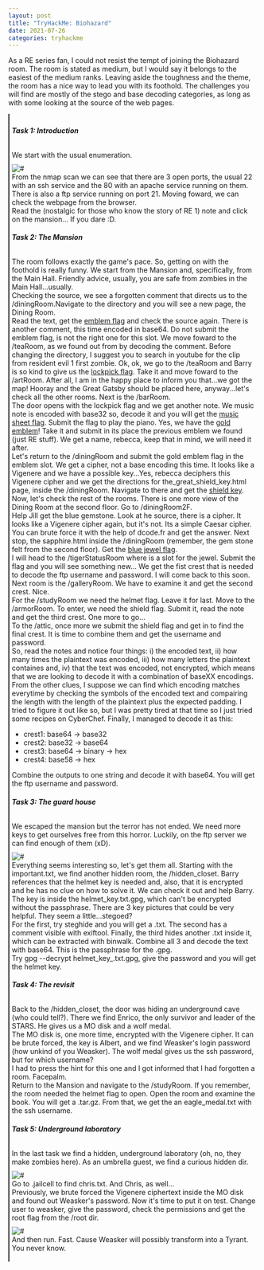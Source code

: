 ```yaml
---
layout: post
title: "TryHackMe: Biohazard"
date: 2021-07-26
categories: tryhackme
---
```


As a RE series fan, I could not resist the tempt of joining the Biohazard room. The room is stated as medium, but I would say it belongs to the easiest of the medium ranks. Leaving aside the toughness and the theme, the room has a nice way to lead
you with its foothold. The challenges you will find are mostly of the stego and base decoding categories, as long as with some looking at the source of the web pages.


<article style="margin-top: 2%; padding: 1%; border-left: 2px solid">
<h5><b>Task 1: Introduction</b></h5>
<p style="margin-top: 2rem">
We start with the usual enumeration.<br>
<img src="/securityegg/assets/images/tryhackme/biohazard/nmap_enum.jpg" alt="#" style="margin-top: 2%; max-width: 100%"><br>
From the nmap scan we can see that there are 3 open ports, the usual 22 with an ssh service and the 80 with an apache service running on them. There is also a ftp service running on port 21. Moving foward, we can check the webpage from the browser.<br>
Read the (nostalgic for those who know the story of RE 1) note and click on the mansion... If you dare :D.
</p>
<h5><b>Task 2: The Mansion</b></h5>
<p style="margin-top: 2rem">
The room follows exactly the game's pace. So, getting on with the foothold is really funny. We start from the Mansion and, specifically, from the Main Hall. Friendly advice, usually, you are safe from zombies in the Main Hall...usually. <br>
Checking the source, we see a forgotten comment that directs us to the /diningRoom.Navigate to the directory and you will see a new page, the Dining Room.<br>
Read the text, get the <u>emblem flag</u> and check the source again. There is another comment, this time encoded in base64. Do not submit the emblem flag, is not the right one for this slot. We move foward to the /teaRoom, as we found out from by decoding the comment.
Before changing the directory, I suggest you to search in youtube for the clip from resident evil 1 first zombie. Ok, ok, we go to the /teaRoom and Barry is so kind to give us the <u>lockpick flag</u>. Take it and move foward to the /artRoom.
After all, I am in the happy place to inform you that...we got the map! Hooray and the Great Gatsby should be placed here, anyway...let's check all the other rooms. Next is the /barRoom.<br>
The door opens with the lockpick flag and we get another note. We music note is encoded with base32 so, decode it and you will get the <u>music sheet flag</u>. Submit the flag to play the piano.
Yes, we have the <u>gold emblem</u>! Take it and submit in its place the previous emblem we found (just RE stuff). We get a name, rebecca, keep that in mind, we will need it after.</br>
Let's return to the /diningRoom and submit the gold emblem flag in the emblem slot. We get a cipher, not a base encoding this time. It looks like a Vigenere and we have a possible key...Yes, rebecca deciphers this Vigenere cipher and we get the directions for the_great_shield_key.html page, inside the /diningRoom. Navigate to there and get the <u>shield key</u>.
Now, let's check the rest of the rooms. There is one more view of the Dining Room at the second floor. Go to /diningRoom2F.<br>
Help Jill get the blue gemstone. Look at he source, there is a cipher. It looks like a Vigenere cipher again, but it's not. Its a simple Caesar cipher. You can brute force it with the help of dcode.fr and get the answer. Next stop, the sapphire.html inside the /diningRoom (remember, the gem stone felt from the second floor). Get the <u>blue jewel flag</u>.<br>
I will head to the /tigerStatusRoom where is a slot for the jewel. Submit the flag and you will see something new... We get the fist crest that is needed to decode the ftp username and password. I will come back to this soon.<br>
Next room is the /galleryRoom. We have to examine it and get the second crest. Nice. <br>
For the /studyRoom we need the helmet flag. Leave it for last. Move to the /armorRoom. To enter, we need the shield flag. Submit it, read the note and get the third crest. One more to go...<br>
To the /attic, once more we submit the shield flag and get in to find the final crest. It is time to combine them and get the username and password.<br>
So, read the notes and notice four things: i) the encoded text, ii) how many times the plaintext was encoded, iii) how many letters the plaintext containes and, iv) that the text was encoded, not encrypted, which means that we are looking to decode it with a combination of baseXX encodings. From the other clues, I suppose we can find which encoding matches everytime by checking the symbols of the encoded text and compairing the length with the length of the plaintext plus the expected padding. I tried to figure it out like so, but I was pretty tired at that time so I just tried some recipes on CyberChef. Finally, I managed to decode it as this:
<ul>
<li>
crest1: base64 -> base32
</li>
<li>
crest2: base32 -> base64
</li>
<li>
crest3: base64 -> binary -> hex
</li>
<li>
crest4: base58 -> hex
</li>
</ul>
Combine the outputs to one string and decode it with base64. You will get the ftp username and password.
</p>
<h5><b>Task 3: The guard house</b></h5>
<p style="margin-top: 2rem">
We escaped the mansion but the terror has not ended. We need more keys to get ourselves free from this horror. Luckily, on the ftp server we can find enough of them (xD).<br>
<img src="/securityegg/assets/images/tryhackme/biohazard/ftp.jpg" alt="#" style="margin-top: 2%; max-width: 100%"><br>
Everything seems interesting so, let's get them all. Starting with the important.txt, we find another hidden room, the /hidden_closet. Barry references that the helmet key is needed and, also, that it is encrypted and he has no clue on how to solve it. We can check it out and help Barry.<br>
The key is inside the helmet_key.txt.gpg, which can't be encrypted without the passphrase. There are 3 key pictures that could be very helpful. They seem a little...stegoed?<br>
For the first, try steghide and you will get a .txt.
The second has a comment visible with exiftool.
Finally, the third hides another .txt inside it, which can be extracted with binwalk. Combine all 3 and decode the text with base64. This is the passphrase for the .gpg.<br>
Try gpg --decrypt helmet_key_.txt.gpg, give the password and you will get the helmet key.<br>
</p>
<h5><b>Task 4: The revisit</b></h5>
<p style="margin-top: 2rem">
Back to the /hidden_closet, the door was hiding an underground cave (who could tell?). There we find Enrico, the only survivor and leader of the STARS. He gives us a MO disk and a wolf medal.<br>
The MO disk is, one more time, encrypted with the Vigenere cipher. It can be brute forced, the key is Albert, and we find Weasker's login password (how unkind of you Weasker). The wolf medal gives us the ssh password, but for which username?<br>
I had to press the hint for this one and I got informed that I had forgotten a room. Facepalm.<br>
Return to the Mansion and navigate to the /studyRoom. If you remember, the room needed the helmet flag to open. Open the room and examine the book. You will get a .tar.gz. From that, we get the an eagle_medal.txt with the ssh username.
</p>
<h5><b>Task 5: Underground laboratory</b></h5>
<p style="margin-top: 2rem">
In the last task we find a hidden, underground laboratory (oh, no, they make zombies here). As an umbrella guest, we find a curious hidden dir.<br>
<img src="/securityegg/assets/images/tryhackme/biohazard/ssh.jpg" alt="#" style="margin-top: 2%; max-width: 100%"><br>
Go to .jailcell to find chris.txt. And Chris, as well...<br>
Previously, we brute forced the Vigenere ciphertext inside the MO disk and found out Weasker's password. Now it's time to put it on test. Change user to weasker, give the password, check the permissions and get the root flag from the /root dir.<br>
<img src="/securityegg/assets/images/tryhackme/biohazard/weasker.jpg" alt="#" style="margin-top: 2%; max-width: 100%"><br> 
And then run. Fast. Cause Weasker will possibly transform into a Tyrant. You never know.
</p>
</article>
